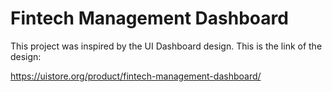 # Fintech Management Dashboard

This project was inspired by the UI Dashboard design. This is the link of the design:

https://uistore.org/product/fintech-management-dashboard/
